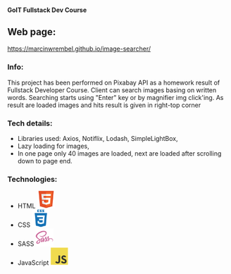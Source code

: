 #### GoIT Fullstack Dev Course

## Web page:
https://marcinwrembel.github.io/image-searcher/

### Info:

This project has been performed on Pixabay API as a homework result of Fullstack Developer Course.
Client can search images basing on written words. Searching starts using "Enter" key or by magnifier img click'ing. 
As result are loaded images and hits result is given in right-top corner

### Tech details:
- Libraries used: Axios, Notiflix, Lodash, SimpleLightBox,
- Lazy loading for images,
- In one page only 40 images are loaded, next are loaded after scrolling down to page end.


### Technologies:
- HTML <img src="https://github.com/devicons/devicon/blob/master/icons/html5/html5-original.svg" title="HTML5" alt="HTML" width="40" height="40"/>&nbsp;
- CSS <img src="https://github.com/devicons/devicon/blob/master/icons/css3/css3-plain-wordmark.svg"  title="CSS3" alt="CSS" width="40" height="40"/>&nbsp;
- SASS <img src="https://github.com/devicons/devicon/blob/master/icons/sass/sass-original.svg" title="JavaScript" alt="JavaScript" width="40" height="40"/>&nbsp;
- JavaScript <img src="https://github.com/devicons/devicon/blob/master/icons/javascript/javascript-original.svg" title="JavaScript" alt="JavaScript" width="40" height="40"/>&nbsp;
